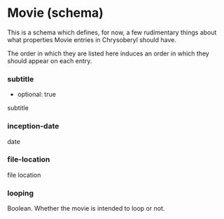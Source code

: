 Movie (schema)
==============

This is a schema which defines, for now, a few rudimentary things about
what properties Movie entries in Chrysoberyl should have.

The order in which they are listed here induces an order in which they
should appear on each entry.

### subtitle

*   optional: true

subtitle

### inception-date

date

### file-location

file location

### looping

Boolean.  Whether the movie is intended to loop or not.

